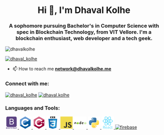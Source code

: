 <h1 align="center">Hi 👋, I'm Dhaval Kolhe</h1>
<h3 align="center">A sophomore pursuing Bachelor's in Computer Science with spec in Blockchain Technology, from VIT Vellore. I'm a blockchain enthusiast, web developer and a tech geek.</h3>

<p align="left"> <img src="https://komarev.com/ghpvc/?username=dhavalkolhe&label=Profile%20views&color=0e75b6&style=flat" alt="dhavalkolhe" /> </p>

<p align="left"> <a href="https://twitter.com/dhaval_kolhe" target="blank"><img src="https://img.shields.io/twitter/follow/dhaval_kolhe?logo=twitter&style=for-the-badge" alt="dhaval_kolhe" /></a> </p>



- 📫 How to reach me **network@dhavalkolhe.me**



<h3 align="left">Connect with me:</h3>
<p align="left">
<a href="https://twitter.com/dhaval_kolhe" target="blank"><img align="center" src="https://raw.githubusercontent.com/rahuldkjain/github-profile-readme-generator/master/src/images/icons/Social/twitter.svg" alt="dhaval_kolhe" height="30" width="40" /></a>
<a href="https://instagram.com/dhaval.kolhe" target="blank"><img align="center" src="https://raw.githubusercontent.com/rahuldkjain/github-profile-readme-generator/master/src/images/icons/Social/instagram.svg" alt="dhaval.kolhe" height="30" width="40" /></a>
</p>

<h3 align="left">Languages and Tools:</h3>
<p align="left"> 
  <a href="https://getbootstrap.com" target="_blank"> <img src="https://raw.githubusercontent.com/devicons/devicon/master/icons/bootstrap/bootstrap-plain-wordmark.svg"             alt="bootstrap" width="40" height="40"/> 
  </a> 
  <a href="https://www.cprogramming.com/" target="_blank"> <img src="https://raw.githubusercontent.com/devicons/devicon/master/icons/c/c-original.svg" alt="c" width="40"           height="40"/> 
  </a> 
  <a href="https://www.w3schools.com/cpp/" target="_blank"> <img src="https://raw.githubusercontent.com/devicons/devicon/master/icons/cplusplus/cplusplus-original.svg"             alt="cplusplus" width="40" height="40"/> 
  </a> 
  <a href="https://www.w3schools.com/css/" target="_blank"> <img src="https://raw.githubusercontent.com/devicons/devicon/master/icons/css3/css3-original-wordmark.svg"              alt="css3" width="40" height="40"/> </a> 
  <a href="https://developer.mozilla.org/en-US/docs/Web/JavaScript" target="_blank"> <img src="https://raw.githubusercontent.com/devicons/devicon/master/icons/javascript/javascript-original.svg" alt="javascript" width="40" height="40"/> </a> 
  <a href="https://nodejs.org" target="_blank"> <img src="https://raw.githubusercontent.com/devicons/devicon/master/icons/nodejs/nodejs-original-wordmark.svg" alt="nodejs" width="40" height="40"/> </a> 
  <a href="https://www.python.org" target="_blank"> <img src="https://raw.githubusercontent.com/devicons/devicon/master/icons/python/python-original.svg" alt="python" width="40" height="40"/> </a> 
  <a href="https://reactjs.org/" target="_blank"> <img src="https://raw.githubusercontent.com/devicons/devicon/master/icons/react/react-original-wordmark.svg" alt="react" width="40" height="40"/> </a> 
  <a href="https://firebase.google.com/" target="_blank"> <img src="https://raw.githubusercontent.com/devicons/devicon/master/icons/firebase/firebase.svg" alt="firebase" width="40" height="40"/> </a> 
  
</p>
<!-- 
<p>&nbsp;<img align="center" src="https://github-readme-stats.vercel.app/api?username=dhavalkolhe&show_icons=true&locale=en" alt="dhavalkolhe" /></p> -->
<!-- 
<p><img align="center" src="https://github-readme-streak-stats.herokuapp.com/?user=dhavalkolhe&" alt="dhavalkolhe" /></p> -->




